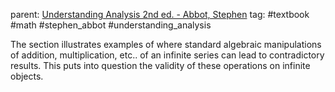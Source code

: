 parent: [Understanding Analysis 2nd ed. - Abbot, Stephen](Understanding%20Analysis%202nd%20ed.%20-%20Abbot,%20Stephen.md) 
tag: #textbook #math #stephen_abbot #understanding_analysis

The section illustrates examples of where standard algebraic manipulations of addition, multiplication, etc.. of an infinite series can lead to contradictory results. This puts into question the validity of these operations on infinite objects.
